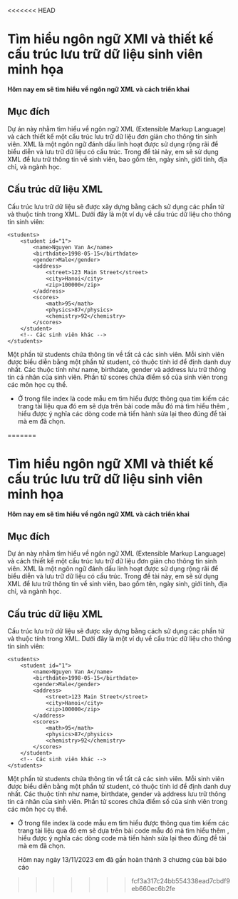 <<<<<<< HEAD
# Tìm hiểu ngôn ngữ XMl và thiết kế cấu trúc lưu trữ dữ liệu sinh viên minh họa


**Hôm nay em sẽ tìm hiểu về ngôn ngữ XML và cách triển khai**
## **Mục đích**

Dự án này nhằm tìm hiểu về ngôn ngữ XML (Extensible Markup Language) và cách thiết kế một cấu trúc lưu trữ dữ liệu đơn giản cho thông tin sinh viên. XML là một ngôn ngữ đánh dấu linh hoạt được sử dụng rộng rãi để biểu diễn và lưu trữ dữ liệu có cấu trúc. Trong đề tài này, em sẽ sử dụng XML để lưu trữ thông tin về sinh viên, bao gồm tên, ngày sinh, giới tính, địa chỉ, và ngành học.

## **Cấu trúc dữ liệu XML**
Cấu trúc lưu trữ dữ liệu sẽ được xây dựng bằng cách sử dụng các phần tử và thuộc tính trong XML. Dưới đây là một ví dụ về cấu trúc dữ liệu cho thông tin sinh viên:
```
<students>
    <student id="1">
        <name>Nguyen Van A</name>
        <birthdate>1998-05-15</birthdate>
        <gender>Male</gender>
        <address>
            <street>123 Main Street</street>
            <city>Hanoi</city>
            <zip>100000</zip>
        </address>
        <scores>
            <math>95</math>
            <physics>87</physics>
            <chemistry>92</chemistry>
        </scores>
    </student>
    <!-- Các sinh viên khác -->
</students>
```
Một phần tử students chứa thông tin về tất cả các sinh viên.
Mỗi sinh viên được biểu diễn bằng một phần tử student, có thuộc tính id để định danh duy nhất.
Các thuộc tính như name, birthdate, gender và address lưu trữ thông tin cá nhân của sinh viên.
Phần tử scores chứa điểm số của sinh viên trong các môn học cụ thể.

- Ở trong file index là code mẫu em tìm hiểu được thông qua tìm kiếm các trang tài liệu qua đó em sẽ dựa trên bài code mẫu đó mà tìm hiểu thêm , hiểu được ý nghĩa các dòng code mà tiến hành sửa lại theo đúng đề tài mà em đã chọn.

=======
# Tìm hiểu ngôn ngữ XMl và thiết kế cấu trúc lưu trữ dữ liệu sinh viên minh họa


**Hôm nay em sẽ tìm hiểu về ngôn ngữ XML và cách triển khai**
## **Mục đích**

Dự án này nhằm tìm hiểu về ngôn ngữ XML (Extensible Markup Language) và cách thiết kế một cấu trúc lưu trữ dữ liệu đơn giản cho thông tin sinh viên. XML là một ngôn ngữ đánh dấu linh hoạt được sử dụng rộng rãi để biểu diễn và lưu trữ dữ liệu có cấu trúc. Trong đề tài này, em sẽ sử dụng XML để lưu trữ thông tin về sinh viên, bao gồm tên, ngày sinh, giới tính, địa chỉ, và ngành học.

## **Cấu trúc dữ liệu XML**
Cấu trúc lưu trữ dữ liệu sẽ được xây dựng bằng cách sử dụng các phần tử và thuộc tính trong XML. Dưới đây là một ví dụ về cấu trúc dữ liệu cho thông tin sinh viên:
```
<students>
    <student id="1">
        <name>Nguyen Van A</name>
        <birthdate>1998-05-15</birthdate>
        <gender>Male</gender>
        <address>
            <street>123 Main Street</street>
            <city>Hanoi</city>
            <zip>100000</zip>
        </address>
        <scores>
            <math>95</math>
            <physics>87</physics>
            <chemistry>92</chemistry>
        </scores>
    </student>
    <!-- Các sinh viên khác -->
</students>
```
Một phần tử students chứa thông tin về tất cả các sinh viên.
Mỗi sinh viên được biểu diễn bằng một phần tử student, có thuộc tính id để định danh duy nhất.
Các thuộc tính như name, birthdate, gender và address lưu trữ thông tin cá nhân của sinh viên.
Phần tử scores chứa điểm số của sinh viên trong các môn học cụ thể.

- Ở trong file index là code mẫu em tìm hiểu được thông qua tìm kiếm các trang tài liệu qua đó em sẽ dựa trên bài code mẫu đó mà tìm hiểu thêm , hiểu được ý nghĩa các dòng code mà tiến hành sửa lại theo đúng đề tài mà em đã chọn.

  Hôm nay ngày 13/11/2023 em đã gần hoàn thành 3 chương của bài báo cáo 

>>>>>>> fcf3a317c24bb554338ead7cbdf9eb660ec6b2fe
